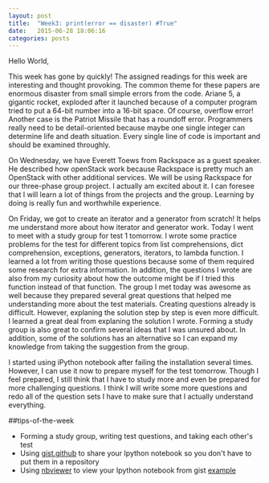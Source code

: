 ```yaml
---
layout: post
title:  "Week3: print(error == disaster) #True"
date:   2015-06-28 18:06:16
categories: posts
---
```

Hello World,

This week has gone by quickly! The assigned readings for this week are interesting and thought provoking. The common theme for these papers are enormous disaster from small simple errors from the code. Ariane 5, a gigantic rocket, exploded after it launched because of a computer program tried to put a 64-bit number into a 16-bit space. Of course, overflow error! Another case is the Patriot Missile that has a roundoff error. Programmers really need to be detail-oriented because maybe one single integer can determine life and death situation. Every single line of code is important and should be examined throughly.

On Wednesday, we have Everett Toews from Rackspace as a guest speaker. He described how openStack work because Rackspace is pretty much an OpenStack with other additional services. We will be using Rackspace for our three-phase group project. I actually am excited about it. I can foresee that I will learn a lot of things from the projects and the group. Learning by doing is really fun and worthwhile experience.

On Friday, we got to create an iterator and a generator from scratch! It helps me understand more about how iterator and generator work. Today I went to meet with a study group for test 1 tomorrow. I wrote some practice problems for the test for different topics from list comprehensions, dict comprehension, exceptions, generators, iterators, to lambda function. I learned a lot from writing those questions because some of them required some research for extra information. In addition, the questions I wrote are also from my curiosity about how the outcome might be if I tried this function instead of that function. The group I met today was awesome as well because they prepared several great questions that helped me understanding more about the test materials. Creating questions already is difficult. However, explaning the solution step by step is even more difficult. I learned a great deal from explaning the solution I wrote. Forming a study group is also great to confirm several ideas that I was unsured about. In addition, some of the solutions has an alternative so I can expand my knowledge from taking the suggestion from the group. 

I started using iPython notebook after failing the installation several times. However, I can use it now to prepare myself for the test tomorrow. Though I feel prepared, I still think that I have to study more and even be prepared for more challenging questions. I think I will write some more questions and redo all of the question sets I have to make sure that I actually understand everything.

##tips-of-the-week

* Forming a study group, writing test questions, and taking each other's test
* Using [gist.github][gist] to share your Ipython notebook so you don't have to put them in a repository
* Using [nbviewer][nb] to view your Ipython notebook from gist [example][ex]

[gist]: https://gist.github.com/
[nb]: http://nbviewer.ipython.org/
[ex]: http://nbviewer.ipython.org/gist/tumrod/6202e7c5aece38d62272/q1_dict.ipynb
